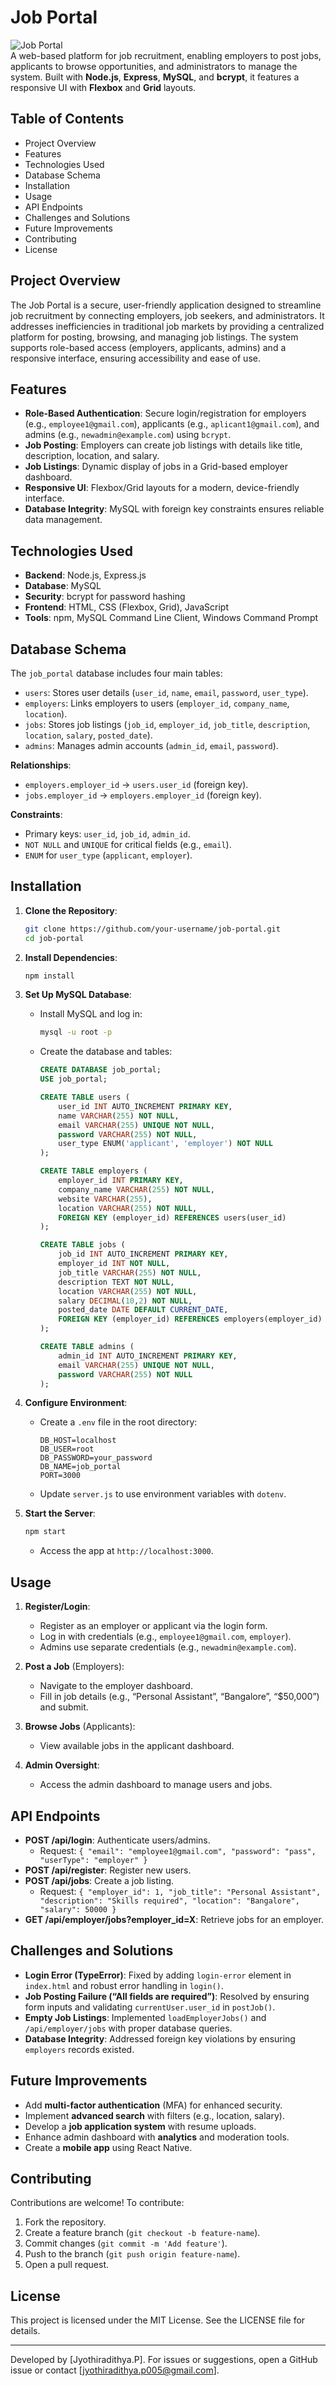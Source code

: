 # Job Portal

![Job Portal](https://img.shields.io/badge/Status-Active-brightgreen)\
A web-based platform for job recruitment, enabling employers to post jobs, applicants to browse opportunities, and administrators to manage the system. Built with **Node.js**, **Express**, **MySQL**, and **bcrypt**, it features a responsive UI with **Flexbox** and **Grid** layouts.

## Table of Contents

- Project Overview
- Features
- Technologies Used
- Database Schema
- Installation
- Usage
- API Endpoints
- Challenges and Solutions
- Future Improvements
- Contributing
- License

## Project Overview

The Job Portal is a secure, user-friendly application designed to streamline job recruitment by connecting employers, job seekers, and administrators. It addresses inefficiencies in traditional job markets by providing a centralized platform for posting, browsing, and managing job listings. The system supports role-based access (employers, applicants, admins) and a responsive interface, ensuring accessibility and ease of use.

## Features

- **Role-Based Authentication**: Secure login/registration for employers (e.g., `employee1@gmail.com`), applicants (e.g., `aplicant1@gmail.com`), and admins (e.g., `newadmin@example.com`) using `bcrypt`.
- **Job Posting**: Employers can create job listings with details like title, description, location, and salary.
- **Job Listings**: Dynamic display of jobs in a Grid-based employer dashboard.
- **Responsive UI**: Flexbox/Grid layouts for a modern, device-friendly interface.
- **Database Integrity**: MySQL with foreign key constraints ensures reliable data management.

## Technologies Used

- **Backend**: Node.js, Express.js
- **Database**: MySQL
- **Security**: bcrypt for password hashing
- **Frontend**: HTML, CSS (Flexbox, Grid), JavaScript
- **Tools**: npm, MySQL Command Line Client, Windows Command Prompt

## Database Schema

The `job_portal` database includes four main tables:

- `users`: Stores user details (`user_id`, `name`, `email`, `password`, `user_type`).
- `employers`: Links employers to users (`employer_id`, `company_name`, `location`).
- `jobs`: Stores job listings (`job_id`, `employer_id`, `job_title`, `description`, `location`, `salary`, `posted_date`).
- `admins`: Manages admin accounts (`admin_id`, `email`, `password`).

**Relationships**:

- `employers.employer_id` → `users.user_id` (foreign key).
- `jobs.employer_id` → `employers.employer_id` (foreign key).

**Constraints**:

- Primary keys: `user_id`, `job_id`, `admin_id`.
- `NOT NULL` and `UNIQUE` for critical fields (e.g., `email`).
- `ENUM` for `user_type` (`applicant`, `employer`).

## Installation

1. **Clone the Repository**:

   ```bash
   git clone https://github.com/your-username/job-portal.git
   cd job-portal
   ```

2. **Install Dependencies**:

   ```bash
   npm install
   ```

3. **Set Up MySQL Database**:

   - Install MySQL and log in:

     ```bash
     mysql -u root -p
     ```
   - Create the database and tables:

     ```sql
     CREATE DATABASE job_portal;
     USE job_portal;
     
     CREATE TABLE users (
         user_id INT AUTO_INCREMENT PRIMARY KEY,
         name VARCHAR(255) NOT NULL,
         email VARCHAR(255) UNIQUE NOT NULL,
         password VARCHAR(255) NOT NULL,
         user_type ENUM('applicant', 'employer') NOT NULL
     );
     
     CREATE TABLE employers (
         employer_id INT PRIMARY KEY,
         company_name VARCHAR(255) NOT NULL,
         website VARCHAR(255),
         location VARCHAR(255) NOT NULL,
         FOREIGN KEY (employer_id) REFERENCES users(user_id)
     );
     
     CREATE TABLE jobs (
         job_id INT AUTO_INCREMENT PRIMARY KEY,
         employer_id INT NOT NULL,
         job_title VARCHAR(255) NOT NULL,
         description TEXT NOT NULL,
         location VARCHAR(255) NOT NULL,
         salary DECIMAL(10,2) NOT NULL,
         posted_date DATE DEFAULT CURRENT_DATE,
         FOREIGN KEY (employer_id) REFERENCES employers(employer_id)
     );
     
     CREATE TABLE admins (
         admin_id INT AUTO_INCREMENT PRIMARY KEY,
         email VARCHAR(255) UNIQUE NOT NULL,
         password VARCHAR(255) NOT NULL
     );
     ```

4. **Configure Environment**:

   - Create a `.env` file in the root directory:

     ```env
     DB_HOST=localhost
     DB_USER=root
     DB_PASSWORD=your_password
     DB_NAME=job_portal
     PORT=3000
     ```
   - Update `server.js` to use environment variables with `dotenv`.

5. **Start the Server**:

   ```bash
   npm start
   ```

   - Access the app at `http://localhost:3000`.

## Usage

1. **Register/Login**:

   - Register as an employer or applicant via the login form.
   - Log in with credentials (e.g., `employee1@gmail.com`, `employer`).
   - Admins use separate credentials (e.g., `newadmin@example.com`).

2. **Post a Job** (Employers):

   - Navigate to the employer dashboard.
   - Fill in job details (e.g., “Personal Assistant”, “Bangalore”, “$50,000”) and submit.

3. **Browse Jobs** (Applicants):

   - View available jobs in the applicant dashboard.

4. **Admin Oversight**:

   - Access the admin dashboard to manage users and jobs.

## API Endpoints

- **POST /api/login**: Authenticate users/admins.
  - Request: `{ "email": "employee1@gmail.com", "password": "pass", "userType": "employer" }`
- **POST /api/register**: Register new users.
- **POST /api/jobs**: Create a job listing.
  - Request: `{ "employer_id": 1, "job_title": "Personal Assistant", "description": "Skills required", "location": "Bangalore", "salary": 50000 }`
- **GET /api/employer/jobs?employer_id=X**: Retrieve jobs for an employer.

## Challenges and Solutions

- **Login Error (TypeError)**: Fixed by adding `login-error` element in `index.html` and robust error handling in `login()`.
- **Job Posting Failure (“All fields are required”)**: Resolved by ensuring form inputs and validating `currentUser.user_id` in `postJob()`.
- **Empty Job Listings**: Implemented `loadEmployerJobs()` and `/api/employer/jobs` with proper database queries.
- **Database Integrity**: Addressed foreign key violations by ensuring `employers` records existed.

## Future Improvements

- Add **multi-factor authentication** (MFA) for enhanced security.
- Implement **advanced search** with filters (e.g., location, salary).
- Develop a **job application system** with resume uploads.
- Enhance admin dashboard with **analytics** and moderation tools.
- Create a **mobile app** using React Native.

## Contributing

Contributions are welcome! To contribute:

1. Fork the repository.
2. Create a feature branch (`git checkout -b feature-name`).
3. Commit changes (`git commit -m 'Add feature'`).
4. Push to the branch (`git push origin feature-name`).
5. Open a pull request.

## License

This project is licensed under the MIT License. See the LICENSE file for details.

---

Developed by \[Jyothiradithya.P\]. For issues or suggestions, open a GitHub issue or contact \[jyothiradithya.p005@gmail.com\].